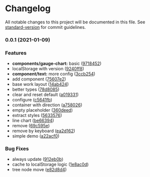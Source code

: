 # Changelog

All notable changes to this project will be documented in this file. See [standard-version](https://github.com/conventional-changelog/standard-version) for commit guidelines.

### 0.0.1 (2021-01-09)


### Features

* **components/gauge-chart:** basic ([9718452](https://github.com/Aysnine/rc-dynamic/commit/9718452137f6714df79f89f693fbf9c535770d93))
* localStorage with version ([9240ff8](https://github.com/Aysnine/rc-dynamic/commit/9240ff864fef5e92bf087af5087ebef16d9dfb00))
* **component/text:** more config ([3ccb254](https://github.com/Aysnine/rc-dynamic/commit/3ccb2541de7985492d368f9c5bbf03caaac36d90))
* add component ([75607e2](https://github.com/Aysnine/rc-dynamic/commit/75607e212bdc25ff982b2bb986cc25f80a7e76fa))
* base work layout ([14ab424](https://github.com/Aysnine/rc-dynamic/commit/14ab424e31dd566c0ca165f30f526d84df3d7df2))
* better types ([78d8085](https://github.com/Aysnine/rc-dynamic/commit/78d80856d356e895e17c5e2cf1a678e0da7352de))
* clear and reset default ([a019331](https://github.com/Aysnine/rc-dynamic/commit/a0193310a997547be08ca98f3e46b79e170c6232))
* configure ([c5641fb](https://github.com/Aysnine/rc-dynamic/commit/c5641fb6367a8da577860851d360a186602a2dd4))
* container with direction ([a758026](https://github.com/Aysnine/rc-dynamic/commit/a7580267a1f90b4a43f3c1c23acb1c10b55aefa2))
* empty placeholder ([360deed](https://github.com/Aysnine/rc-dynamic/commit/360deedcf0f107d6e63f1efddedf2204763493d8))
* extract styles ([5633576](https://github.com/Aysnine/rc-dynamic/commit/56335764fd0beaf7ed44145d1b274620021c95e3))
* line chart ([be66394](https://github.com/Aysnine/rc-dynamic/commit/be66394ebe4d0cb930f7f6216a1810ba839a85e8))
* remove ([69c595e](https://github.com/Aysnine/rc-dynamic/commit/69c595eb4d33d0e15e7b2afcf96f7fee3f8b3157))
* remove by keyboard ([ea2d162](https://github.com/Aysnine/rc-dynamic/commit/ea2d1620c707aaf8b19fb64315a43eb92685cbd0))
* simple demo ([a22acf0](https://github.com/Aysnine/rc-dynamic/commit/a22acf0f6d81963f50060207ffffaa50cee59ee7))


### Bug Fixes

* always update ([912eb0b](https://github.com/Aysnine/rc-dynamic/commit/912eb0b61ae0d9ee93f9e0a44d030ad5ec41ae0d))
* cache to localStorage logic ([1e8ac0d](https://github.com/Aysnine/rc-dynamic/commit/1e8ac0d634cfc0370e8e9819521a69dac752c0f9))
* tree node move ([e82d8d4](https://github.com/Aysnine/rc-dynamic/commit/e82d8d4b6d17215ef9c0d4f2834c7b12eea54883))
